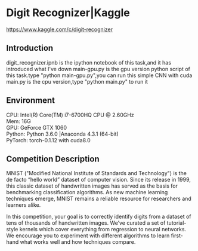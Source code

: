 # Digit Recognizer|Kaggle  
https://www.kaggle.com/c/digit-recognizer  

## Introduction
digit\_recognizer.ipnb is the ipython notebook of this task,and it has introduced what I've down
main-gpu.py is the gpu version python script of this task.type "python main-gpu.py",you can run this simple CNN with cuda
main.py is the cpu version,type "python main.py" to run it

## Environment
CPU: Intel(R) Core(TM) i7-6700HQ CPU @ 2.60GHz  
Mem: 16G  
GPU: GeForce GTX 1060  
Python: Python 3.6.0 |Anaconda 4.3.1 (64-bit)  
PyTorch: torch-0.1.12 with cuda8.0

## Competition Description

MNIST ("Modified National Institute of Standards and Technology") is the de facto “hello world” dataset of computer vision. Since its release in 1999, this classic dataset of handwritten images has served as the basis for benchmarking classification algorithms. As new machine learning techniques emerge, MNIST remains a reliable resource for researchers and learners alike.

In this competition, your goal is to correctly identify digits from a dataset of tens of thousands of handwritten images. We’ve curated a set of tutorial-style kernels which cover everything from regression to neural networks. We encourage you to experiment with different algorithms to learn first-hand what works well and how techniques compare.
